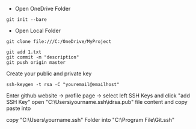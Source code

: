 
* Open OneDrive Folder
```
git init --bare
```

* Open Local Folder
```
git clone file:///C:/OneDrive/MyProject
```


```
git add 1.txt
git commit -m "description"
git push origin master
```

Create your public and private key
```
ssh-keygen -t rsa -C "youremail@emailhost"
```

Enter github website -> profile page -> select left SSH Keys and click "add SSH Key"
open "C:\Users\yourname\.ssh\idrsa.pub" file content and copy paste into

copy "C:\Users\yourname\.ssh" Folder into "C:\Program File\Git\.ssh" 
